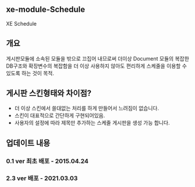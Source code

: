 ## xe-module-Schedule

XE Schedule


## 개요
게시판모듈에 소속된 모듈을 밖으로 끄집어 내므로써 더이상 Document 모듈의 복잡한 DB구조와 확장변수의 복잡함을 더 이상 사용하지 않아도 편리하게 스케줄을 이용할 수 있도록 하는 것이 목적.

## 게시판 스킨형태와 차이점?
* 더 이상 스킨에서 쓸대없는 처리를 하게 만들어서 느려짐이 없습니다.
* 스킨이 대표적으로 간단하게 구현되어있음.
* 사용자의 설정에 따라 제목만 추가하는 스케줄 게시판을 생성 가능 합니다.

## 업데이트 내용

### 0.1 ver 최초 배포 - 2015.04.24

### 2.3 ver 배포 - 2021.03.03
